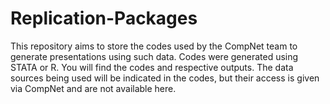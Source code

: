 # Replication-Packages

This repository aims to store the codes used by the CompNet team to generate presentations using such data. Codes were generated using STATA or R.
You will find the codes and respective outputs. The data sources being used will be indicated in the codes, but their access is given via CompNet and are not available here. 
